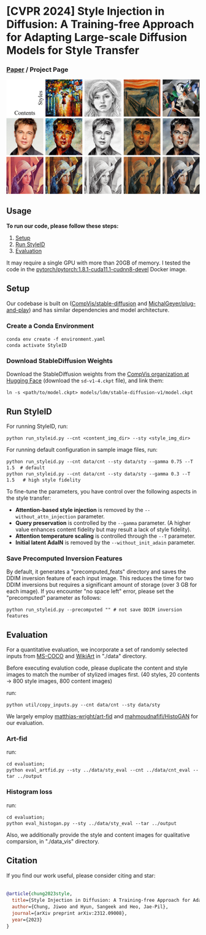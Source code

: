 # [CVPR 2024] Style Injection in Diffusion: A Training-free Approach for Adapting Large-scale Diffusion Models for Style Transfer

### [Paper](https://arxiv.org/abs/2312.09008) / Project Page
![imgs](asset/imgs.png)

## Usage

**To run our code, please follow these steps:**

1. [Setup](#setup)
2. [Run StyleID](#run-styleid)
3. [Evaluation](#evaluation)

It may require a single GPU with more than 20GB of memory.
I tested the code in the [pytorch/pytorch:1.8.1-cuda11.1-cudnn8-devel](https://hub.docker.com/layers/pytorch/pytorch/1.8.1-cuda11.1-cudnn8-devel/images/sha256-024af183411f136373a83f9a0e5d1a02fb11acb1b52fdcf4d73601912d0f09b1) Docker image.

## Setup

Our codebase is built on ([CompVis/stable-diffusion](https://github.com/CompVis/stable-diffusion) and [MichalGeyer/plug-and-play](https://github.com/MichalGeyer/plug-and-play))
and has similar dependencies and model architecture.

### Create a Conda Environment

```
conda env create -f environment.yaml
conda activate StyleID
```

### Download StableDiffusion Weights

Download the StableDiffusion weights from the [CompVis organization at Hugging Face](https://huggingface.co/CompVis/stable-diffusion-v-1-4-original)
(download the `sd-v1-4.ckpt` file), and link them:
```
ln -s <path/to/model.ckpt> models/ldm/stable-diffusion-v1/model.ckpt 
```

## Run StyleID

For running StyleID, run:

```
python run_styleid.py --cnt <content_img_dir> --sty <style_img_dir>
```
For running default configuration in sample image files, run:
```
python run_styleid.py --cnt data/cnt --sty data/sty --gamma 0.75 --T 1.5  # default
python run_styleid.py --cnt data/cnt --sty data/sty --gamma 0.3 --T 1.5   # high style fidelity
```

To fine-tune the parameters, you have control over the following aspects in the style transfer:

- **Attention-based style injection** is removed by the `--without_attn_injection` parameter.
- **Query preservation** is controlled by the `--gamma` parameter.
  (A higher value enhances content fidelity but may result a lack of style fidelity).
- **Attention temperature scaling** is controlled through the `--T` parameter.
- **Initial latent AdaIN** is removed by the `--without_init_adain` parameter.

### Save Precomputed Inversion Features
By default, it generates a "precomputed_feats" directory and saves the DDIM inversion feature of each input image.
This reduces the time for two DDIM inversions but requires a significant amount of storage (over 3 GB for each image).
If you encounter "no space left" error, please set the "precomputed" parameter as follows:

```
python run_styleid.py --precomputed "" # not save DDIM inversion features
```

## Evaluation

For a quantitative evaluation, we incorporate a set of randomly selected inputs from [MS-COCO](https://cocodataset.org) and [WikiArt](https://github.com/cs-chan/ArtGAN/tree/master/WikiArt%20Dataset) in "./data" directory.


Before executing evalution code, please duplicate the content and style images to match the number of stylized images first. (40 styles, 20 contents -> 800 style images, 800 content images)

run:
```
python util/copy_inputs.py --cnt data/cnt --sty data/sty
```

We largely employ [matthias-wright/art-fid](https://github.com/matthias-wright/art-fid) and [mahmoudnafifi/HistoGAN](https://github.com/mahmoudnafifi/HistoGAN) for our evaluation.

### Art-fid
run:
```
cd evaluation;
python eval_artfid.py --sty ../data/sty_eval --cnt ../data/cnt_eval --tar ../output
```

### Histogram loss
run:
```
cd evaluation;
python eval_histogan.py --sty ../data/sty_eval --tar ../output
```

Also, we additionally provide the style and content images for qualitative comparsion, in "./data_vis" directory.

## Citation
If you find our work useful, please consider citing and star:
```BibTeX

@article{chung2023style,
  title={Style Injection in Diffusion: A Training-free Approach for Adapting Large-scale Diffusion Models for Style Transfer},
  author={Chung, Jiwoo and Hyun, Sangeek and Heo, Jae-Pil},
  journal={arXiv preprint arXiv:2312.09008},
  year={2023}
}
```